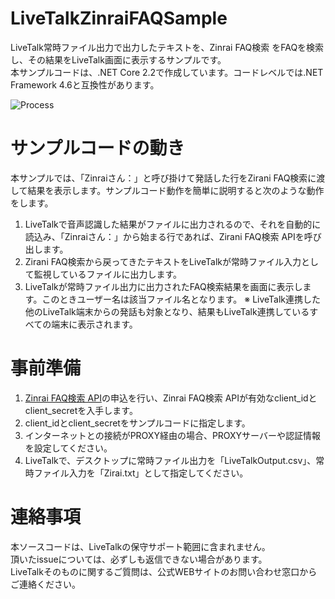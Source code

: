 # LiveTalkZinraiFAQSample
LiveTalk常時ファイル出力で出力したテキストを、Zinrai FAQ検索 をFAQを検索し、その結果をLiveTalk画面に表示するサンプルです。  
本サンプルコードは、.NET Core 2.2で作成しています。コードレベルでは.NET Framework 4.6と互換性があります。

![Process](https://github.com/FujitsuSSL-LiveTalk/LiveTalkZinraiFAQSample/blob/images/README.png)

# サンプルコードの動き
本サンプルでは、「Zinraiさん：」と呼び掛けて発話した行をZirani FAQ検索に渡して結果を表示します。サンプルコード動作を簡単に説明すると次のような動作をします。  
1. LiveTalkで音声認識した結果がファイルに出力されるので、それを自動的に読込み、「Zinraiさん：」から始まる行であれば、Zirani FAQ検索 APIを呼び出します。
2. Zirani FAQ検索から戻ってきたテキストをLiveTalkが常時ファイル入力として監視しているファイルに出力します。
3. LiveTalkが常時ファイル出力に出力されたFAQ検索結果を画面に表示します。このときユーザー名は該当ファイル名となります。
※ LiveTalk連携した他のLiveTalk端末からの発話も対象となり、結果もLiveTalk連携しているすべての端末に表示されます。


# 事前準備
1. [Zinrai FAQ検索 API](https://www.fujitsu.com/jp/solutions/business-technology/ai/ai-zinrai/services/platform/faq-search/index.html)の申込を行い、Zinrai FAQ検索 APIが有効なclient_idとclient_secretを入手します。
2. client_idとclient_secretをサンプルコードに指定します。
3. インターネットとの接続がPROXY経由の場合、PROXYサーバーや認証情報を設定してください。
4. LiveTalkで、デスクトップに常時ファイル出力を「LiveTalkOutput.csv」、常時ファイル入力を「Zirai.txt」として指定してください。


# 連絡事項
本ソースコードは、LiveTalkの保守サポート範囲に含まれません。  
頂いたissueについては、必ずしも返信できない場合があります。  
LiveTalkそのものに関するご質問は、公式WEBサイトのお問い合わせ窓口からご連絡ください。
